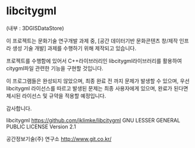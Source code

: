 
libcitygml
=======
(내부 : 3DGISDataStore)

이 프로젝트는 문화기술 연구개발 과제 중, [공간 데이터기반 문화콘텐츠 창/제작 인프라 생성 기술 개발] 과제를 수행하기 위해 제작되고 있습니다. 

프로젝트를 수행함에 있어서 C++라이브러리인 libcitygml라이브러리를 활용하여 citygml파일 관련한 기능을 구현할 것입니다.

이 프로그램들은 완성되지 않았으며, 최종 완료 전 까지 문제가 발생할 수 있으며, 우선 libcitygml 라이선스를 따르고 발생된 문제는 최종 사용자에게 있으며, 완료가 된다면 제시된 라이선스 및 규약을 적용할 예정입니다.

감사합니다.

libcitygml <link>https://github.com/jklimke/libcitygml
	         <License> GNU LESSER GENERAL PUBLIC LICENSE Version 2.1
  
공간정보기술(주) 연구소 <link>http://www.git.co.kr/
